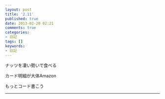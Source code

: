 ```yaml
---
layout: post
title: '2.11'
published: true
date: 2013-02-20 02:21
comments: true
categories:
- 日記
tags: []
keywords:
- 日記
---
```

ナッツを凄い勢いで食べる

カード明細が大体Amazon

もっとコード書こう

---

